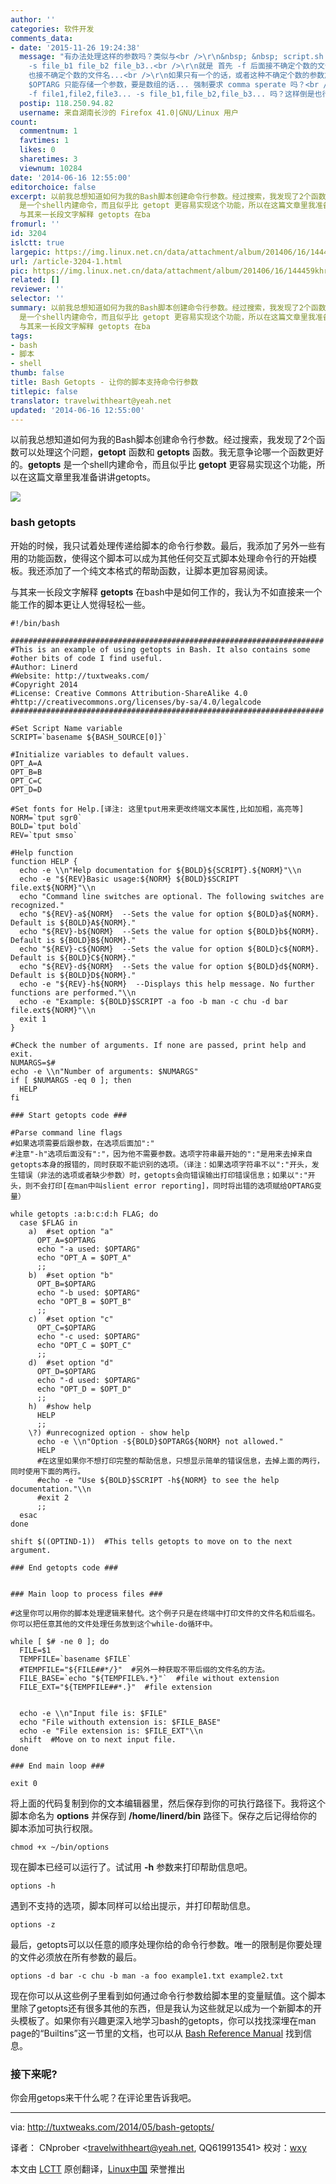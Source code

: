 ```yaml
---
author: ''
categories: 软件开发
comments_data:
- date: '2015-11-26 19:24:38'
  message: "有办法处理这样的参数吗？类似与<br />\r\n&nbsp; &nbsp; script.sh -f file1 file2 file3...
    -s file_b1 file_b2 file_b3..<br />\r\n就是 首先 -f 后面接不确定个数的文件名，之后还处理另一个参数 -s, -s
    也接不确定个数的文件名...<br />\r\n如果只有一个的话，或者这种不确定个数的参数放在最后的话，一个 while 循环也就搞定了，<br />\r\n问题在于
    $OPTARG 只能存储一个参数，要是数组的话... 强制要求 comma sperate 吗？<br />\r\n&nbsp; &nbsp; script.sh
    -f file1,file2,file3... -s file_b1,file_b2,file_b3... 吗？这样倒是也行!"
  postip: 118.250.94.82
  username: 来自湖南长沙的 Firefox 41.0|GNU/Linux 用户
count:
  commentnum: 1
  favtimes: 1
  likes: 0
  sharetimes: 3
  viewnum: 10284
date: '2014-06-16 12:55:00'
editorchoice: false
excerpt: 以前我总想知道如何为我的Bash脚本创建命令行参数。经过搜索，我发现了2个函数可以处理这个问题，getopt 函数和 getopts 函数。我无意争论哪一个函数更好的。getopts
  是一个shell内建命令，而且似乎比 getopt 更容易实现这个功能，所以在这篇文章里我准备讲讲getopts。  bash getopts 开始的时候，我只试着处理传递给脚本的命令行参数。最后，我添加了另外一些有用的功能函数，使得这个脚本可以成为其他任何交互式脚本处理命令行的开始模板。我还添加了一个纯文本格式的帮助函数，让脚本更加容易阅读。
  与其来一长段文字解释 getopts 在ba
fromurl: ''
id: 3204
islctt: true
largepic: https://img.linux.net.cn/data/attachment/album/201406/16/144459khrh6o1s7m1kmjl4.png
url: /article-3204-1.html
pic: https://img.linux.net.cn/data/attachment/album/201406/16/144459khrh6o1s7m1kmjl4.png.thumb.jpg
related: []
reviewer: ''
selector: ''
summary: 以前我总想知道如何为我的Bash脚本创建命令行参数。经过搜索，我发现了2个函数可以处理这个问题，getopt 函数和 getopts 函数。我无意争论哪一个函数更好的。getopts
  是一个shell内建命令，而且似乎比 getopt 更容易实现这个功能，所以在这篇文章里我准备讲讲getopts。  bash getopts 开始的时候，我只试着处理传递给脚本的命令行参数。最后，我添加了另外一些有用的功能函数，使得这个脚本可以成为其他任何交互式脚本处理命令行的开始模板。我还添加了一个纯文本格式的帮助函数，让脚本更加容易阅读。
  与其来一长段文字解释 getopts 在ba
tags:
- bash
- 脚本
- shell
thumb: false
title: Bash Getopts - 让你的脚本支持命令行参数
titlepic: false
translator: travelwithheart@yeah.net
updated: '2014-06-16 12:55:00'
---
```


以前我总想知道如何为我的Bash脚本创建命令行参数。经过搜索，我发现了2个函数可以处理这个问题，**getopt** 函数和 **getopts** 函数。我无意争论哪一个函数更好的。**getopts** 是一个shell内建命令，而且似乎比 **getopt** 更容易实现这个功能，所以在这篇文章里我准备讲讲getopts。


![](/data/attachment/album/201406/16/144459khrh6o1s7m1kmjl4.png)


### bash getopts


开始的时候，我只试着处理传递给脚本的命令行参数。最后，我添加了另外一些有用的功能函数，使得这个脚本可以成为其他任何交互式脚本处理命令行的开始模板。我还添加了一个纯文本格式的帮助函数，让脚本更加容易阅读。


与其来一长段文字解释 **getopts** 在bash中是如何工作的，我认为不如直接来一个能工作的脚本更让人觉得轻松一些。



```
#!/bin/bash

######################################################################
#This is an example of using getopts in Bash. It also contains some
#other bits of code I find useful.
#Author: Linerd
#Website: http://tuxtweaks.com/
#Copyright 2014
#License: Creative Commons Attribution-ShareAlike 4.0
#http://creativecommons.org/licenses/by-sa/4.0/legalcode
######################################################################

#Set Script Name variable
SCRIPT=`basename ${BASH_SOURCE[0]}`

#Initialize variables to default values.
OPT_A=A
OPT_B=B
OPT_C=C
OPT_D=D

#Set fonts for Help.[译注: 这里tput用来更改终端文本属性,比如加粗，高亮等]
NORM=`tput sgr0`
BOLD=`tput bold`
REV=`tput smso`

#Help function
function HELP {
  echo -e \\n"Help documentation for ${BOLD}${SCRIPT}.${NORM}"\\n
  echo -e "${REV}Basic usage:${NORM} ${BOLD}$SCRIPT file.ext${NORM}"\\n
  echo "Command line switches are optional. The following switches are recognized."
  echo "${REV}-a${NORM}  --Sets the value for option ${BOLD}a${NORM}. Default is ${BOLD}A${NORM}."
  echo "${REV}-b${NORM}  --Sets the value for option ${BOLD}b${NORM}. Default is ${BOLD}B${NORM}."
  echo "${REV}-c${NORM}  --Sets the value for option ${BOLD}c${NORM}. Default is ${BOLD}C${NORM}."
  echo "${REV}-d${NORM}  --Sets the value for option ${BOLD}d${NORM}. Default is ${BOLD}D${NORM}."
  echo -e "${REV}-h${NORM}  --Displays this help message. No further functions are performed."\\n
  echo -e "Example: ${BOLD}$SCRIPT -a foo -b man -c chu -d bar file.ext${NORM}"\\n
  exit 1
}

#Check the number of arguments. If none are passed, print help and exit.
NUMARGS=$#
echo -e \\n"Number of arguments: $NUMARGS"
if [ $NUMARGS -eq 0 ]; then
  HELP
fi

### Start getopts code ###

#Parse command line flags
#如果选项需要后跟参数，在选项后面加":"
#注意"-h"选项后面没有":"，因为他不需要参数。选项字符串最开始的":"是用来去掉来自getopts本身的报错的，同时获取不能识别的选项。（译注：如果选项字符串不以":"开头，发生错误（非法的选项或者缺少参数）时，getopts会向错误输出打印错误信息；如果以":"开头，则不会打印[在man中叫slient error reporting]，同时将出错的选项赋给OPTARG变量）

while getopts :a:b:c:d:h FLAG; do
  case $FLAG in
    a)  #set option "a"
      OPT_A=$OPTARG
      echo "-a used: $OPTARG"
      echo "OPT_A = $OPT_A"
      ;;
    b)  #set option "b"
      OPT_B=$OPTARG
      echo "-b used: $OPTARG"
      echo "OPT_B = $OPT_B"
      ;;
    c)  #set option "c"
      OPT_C=$OPTARG
      echo "-c used: $OPTARG"
      echo "OPT_C = $OPT_C"
      ;;
    d)  #set option "d"
      OPT_D=$OPTARG
      echo "-d used: $OPTARG"
      echo "OPT_D = $OPT_D"
      ;;
    h)  #show help
      HELP
      ;;
    \?) #unrecognized option - show help
      echo -e \\n"Option -${BOLD}$OPTARG${NORM} not allowed."
      HELP
      #在这里如果你不想打印完整的帮助信息，只想显示简单的错误信息，去掉上面的两行，同时使用下面的两行。
      #echo -e "Use ${BOLD}$SCRIPT -h${NORM} to see the help documentation."\\n
      #exit 2
      ;;
  esac
done

shift $((OPTIND-1))  #This tells getopts to move on to the next argument.

### End getopts code ###


### Main loop to process files ###

#这里你可以用你的脚本处理逻辑来替代。这个例子只是在终端中打印文件的文件名和后缀名。你可以把任意其他的文件处理任务放到这个while-do循环中。   

while [ $# -ne 0 ]; do
  FILE=$1
  TEMPFILE=`basename $FILE`
  #TEMPFILE="${FILE##*/}"  #另外一种获取不带后缀的文件名的方法。
  FILE_BASE=`echo "${TEMPFILE%.*}"`  #file without extension
  FILE_EXT="${TEMPFILE##*.}"  #file extension


  echo -e \\n"Input file is: $FILE"
  echo "File withouth extension is: $FILE_BASE"
  echo -e "File extension is: $FILE_EXT"\\n
  shift  #Move on to next input file.
done

### End main loop ###

exit 0

```

将上面的代码复制到你的文本编辑器里，然后保存到你的可执行路径下。我将这个脚本命名为 **options** 并保存到 **/home/linerd/bin** 路径下。保存之后记得给你的脚本添加可执行权限。



```
chmod +x ~/bin/options

```

现在脚本已经可以运行了。试试用 **-h** 参数来打印帮助信息吧。



```
options -h

```

遇到不支持的选项，脚本同样可以给出提示，并打印帮助信息。



```
options -z

```

最后，getopts可以以任意的顺序处理你给的命令行参数。唯一的限制是你要处理的文件必须放在所有参数的最后。



```
options -d bar -c chu -b man -a foo example1.txt example2.txt

```

现在你可以从这些例子里看到如何通过命令行参数给脚本里的变量赋值。这个脚本里除了getopts还有很多其他的东西，但是我认为这些就足以成为一个新脚本的开头模板了。如果你有兴趣更深入地学习bash的getopts，你可以找找深埋在man page的“Builtins”这一节里的文档，也可以从 [Bash Reference Manual](http://tuxtweaks.com/2014/05/bash-getopts/www.gnu.org/software/bash/manual/html_node/Bourne-Shell-Builtins.html) 找到信息。


### 接下来呢?


你会用getops来干什么呢？在评论里告诉我吧。




---


via: <http://tuxtweaks.com/2014/05/bash-getopts/>


译者： CNprober <[travelwithheart@yeah.net](mailto:travelwithheart@yeah.net), QQ619913541> 校对：[wxy](https://github.com/wxy)


本文由 [LCTT](https://github.com/LCTT/TranslateProject) 原创翻译，[Linux中国](http://linux.cn/) 荣誉推出